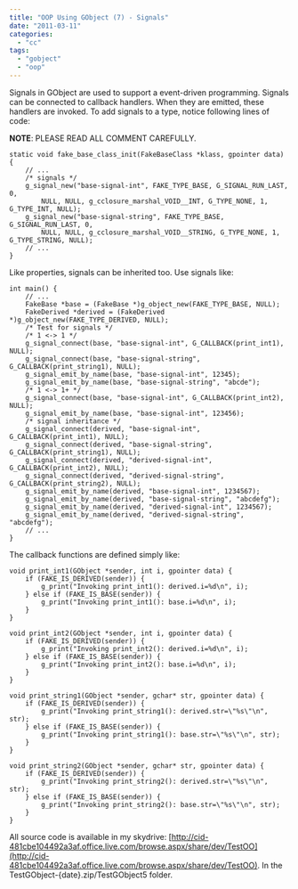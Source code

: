 ```yaml
---
title: "OOP Using GObject (7) - Signals"
date: "2011-03-11"
categories: 
  - "cc"
tags: 
  - "gobject"
  - "oop"
---
```


Signals in GObject are used to support a event-driven programming. Signals can be connected to callback handlers. When they are emitted, these handlers are invoked. To add signals to a type, notice following lines of code:

**NOTE**: PLEASE READ ALL COMMENT CAREFULLY.

```
static void fake_base_class_init(FakeBaseClass *klass, gpointer data) {
    // ...
    /* signals */
    g_signal_new("base-signal-int", FAKE_TYPE_BASE, G_SIGNAL_RUN_LAST, 0,
        NULL, NULL, g_cclosure_marshal_VOID__INT, G_TYPE_NONE, 1, G_TYPE_INT, NULL);
    g_signal_new("base-signal-string", FAKE_TYPE_BASE, G_SIGNAL_RUN_LAST, 0,
        NULL, NULL, g_cclosure_marshal_VOID__STRING, G_TYPE_NONE, 1, G_TYPE_STRING, NULL);
    // ...
}
```

Like properties, signals can be inherited too. Use signals like:

```
int main() {
    // ...
    FakeBase *base = (FakeBase *)g_object_new(FAKE_TYPE_BASE, NULL);
    FakeDerived *derived = (FakeDerived *)g_object_new(FAKE_TYPE_DERIVED, NULL);
    /* Test for signals */
    /* 1 <-> 1 */
    g_signal_connect(base, "base-signal-int", G_CALLBACK(print_int1), NULL);
    g_signal_connect(base, "base-signal-string", G_CALLBACK(print_string1), NULL);
    g_signal_emit_by_name(base, "base-signal-int", 12345);
    g_signal_emit_by_name(base, "base-signal-string", "abcde");
    /* 1 <-> 1+ */
    g_signal_connect(base, "base-signal-int", G_CALLBACK(print_int2), NULL);
    g_signal_emit_by_name(base, "base-signal-int", 123456);
    /* signal inheritance */
    g_signal_connect(derived, "base-signal-int", G_CALLBACK(print_int1), NULL);
    g_signal_connect(derived, "base-signal-string", G_CALLBACK(print_string1), NULL);
    g_signal_connect(derived, "derived-signal-int", G_CALLBACK(print_int2), NULL);
    g_signal_connect(derived, "derived-signal-string", G_CALLBACK(print_string2), NULL);
    g_signal_emit_by_name(derived, "base-signal-int", 1234567);
    g_signal_emit_by_name(derived, "base-signal-string", "abcdefg");
    g_signal_emit_by_name(derived, "derived-signal-int", 1234567);
    g_signal_emit_by_name(derived, "derived-signal-string", "abcdefg");
    // ...
}
```

The callback functions are defined simply like:

```
void print_int1(GObject *sender, int i, gpointer data) {
    if (FAKE_IS_DERIVED(sender)) {
        g_print("Invoking print_int1(): derived.i=%d\n", i);
    } else if (FAKE_IS_BASE(sender)) {
        g_print("Invoking print_int1(): base.i=%d\n", i);
    }
}

void print_int2(GObject *sender, int i, gpointer data) {
    if (FAKE_IS_DERIVED(sender)) {
        g_print("Invoking print_int2(): derived.i=%d\n", i);
    } else if (FAKE_IS_BASE(sender)) {
        g_print("Invoking print_int2(): base.i=%d\n", i);
    }
}

void print_string1(GObject *sender, gchar* str, gpointer data) {
    if (FAKE_IS_DERIVED(sender)) {
        g_print("Invoking print_string1(): derived.str=\"%s\"\n", str);
    } else if (FAKE_IS_BASE(sender)) {
        g_print("Invoking print_string1(): base.str=\"%s\"\n", str);
    }
}

void print_string2(GObject *sender, gchar* str, gpointer data) {
    if (FAKE_IS_DERIVED(sender)) {
        g_print("Invoking print_string2(): derived.str=\"%s\"\n", str);
    } else if (FAKE_IS_BASE(sender)) {
        g_print("Invoking print_string2(): base.str=\"%s\"\n", str);
    }
}
```

All source code is available in my skydrive: [http://cid-481cbe104492a3af.office.live.com/browse.aspx/share/dev/TestOO](http://cid-481cbe104492a3af.office.live.com/browse.aspx/share/dev/TestOO). In the TestGObject-{date}.zip/TestGObject5 folder.
